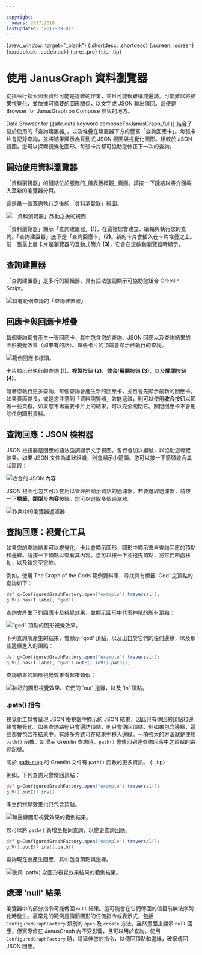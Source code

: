 ```yaml
---

copyright:
  years: 2017,2018
lastupdated: "2017-09-01"
---
```


{:new_window: target="_blank"}
{:shortdesc: .shortdesc}
{:screen: .screen}
{:codeblock: .codeblock}
{:pre: .pre}
{:tip: .tip}

# 使用 JanusGraph 資料瀏覽器

從指令行探索圖形資料可能是複雜的作業，並且可能很難構成遍訪。可能難以將結果視覺化，並依據可摘要的圖形關係，以文字或 JSON 輸出傳回。這便是 Browser for JanusGraph on Compose 參與的地方。

Data Browser for {{site.data.keyword.composeForJanusGraph_full}} 結合了易於使用的「查詢建置器」，以及堆疊在建置器下方的豐富「查詢回應卡」。每張卡片會記錄查詢，並將結果顯示為互動式 JSON 視圖與視覺化圖形。相較於 JSON 視圖，您可以探索視覺化圖形。每張卡片都可協助您修正下一次的查詢。

## 開始使用資料瀏覽器

「資料瀏覽器」的鏈結位於服務的_儀表板概觀_ 頁面。請按一下鏈結以將介面載入至新的瀏覽器分頁。

這是第一個查詢執行之後的「資料瀏覽器」視圖。

![「資料瀏覽器」啟動之後的視圖](./images/databrowser_taggedFullscreenbrowser.png "「資料瀏覽器」啟動之後的視圖，顯示「查詢建置器」、JSON 及視覺形式的查詢輸出，以及指導教學的歡迎訊息。")

「資料瀏覽器」顯示「查詢建置器」**(1)**，在這裡您會建立、編輯與執行您的查詢。「查詢建置器」底下是「查詢回應卡」**(2)**。新的卡片會插入在卡片堆疊之上。前一張最上層卡片是瀏覽器的互動式簡介 **(3)**，它會在您啟動瀏覽器時顯示。

## 查詢建置器

「查詢建置器」是多行的編輯器，具有語法強調顯示可協助您組合 Gremlin Script。

![具有範例查詢的「查詢建置器」](./images/databrowser_taggedquerybuilder.png "具有範例查詢的「查詢建置器」")

## 回應卡與回應卡堆疊

每個查詢都會產生一張回應卡，其中包含您的查詢、JSON 回應以及查詢結果的圖形視覺效果（如果有的話）。每張卡片的頂端會顯示已執行的查詢。

![範例回應卡標頭。](./images/databrowser_querybar.png)

卡片顯示已執行的查詢 **(1)**、**複製**按鈕 **(2)**、**收合**/**展開**按鈕 **(3)**，以及**關閉**按鈕 **(4)**。

隨著您執行更多查詢，每個查詢會產生新的回應卡，並且會先顯示最新的回應卡。如果頁面變長，或是您注意到「資料瀏覽器」效能遞減，則可以使用**收合**按鈕以節省一些頁框。如果您不再需要卡片上的結果，可以完全關閉它。關閉回應卡不會刪除任何圖形資料。

## 查詢回應：JSON 檢視器

JSON 檢視器是回應的語法強調顯示文字視圖。各行會加以編號，以協助您導覽結果。如果 JSON 文件為巢狀組織，則會顯示小箭頭。您可以按一下箭頭收合巢狀區段：

![收合的 JSON 內容](./images/databrowser_queryresponse.png)

JSON 視圖也包含可以套用以管理所顯示資訊的過濾器。若要選取過濾器，請按一下**標籤**、**類型**及**內容**按鈕。您可以選取多個過濾器。

![作業中的瀏覽器過濾器](./images/databrowser_filteractions.png)

## 查詢回應：視覺化工具

如果您的查詢結果可以視覺化，卡片會顯示圖形，圖形中顯示來自查詢回應的頂點和邊緣。請按一下頂點以查看其內容。您可以按一下並拖曳頂點，將它們四處移動，以及鎖定至定位。

例如，使用 The Graph of the Gods 範例資料庫，尋找具有標籤 'God' 之頂點的查詢如下：

```groovy
def g=ConfiguredGraphFactory.open("example").traversal();
g.V().has(T.label, "god");
```

查詢會產生下列回應卡及視覺效果，並顯示圖形中代表神祇的所有頂點：

!["god" 頂點的圖形視覺效果。](./images/databrowser_visualization.png)

下列查詢所產生的結果，會顯示 'god' 頂點，以及出自於它們的任何邊緣，以及那些邊緣進入的頂點：

```groovy
def g=ConfiguredGraphFactory.open("example").traversal();
g.V().has(T.label, "god").outE().inV().path();
```

查詢結果的圖形視覺效果看起來類似：

![神祇的圖形視覺效果、它們的 'out' 邊緣，以及 'in' 頂點。](./images/databrowser_edgesvertices.png)

### .path() 指令

視覺化工具會呈現 JSON 檢視器中顯示的 JSON 結果，因此只有傳回的頂點和邊緣會視覺化。如果查詢路徑只會遍訪頂點，則只會傳回頂點，但如果包含邊緣，這些都會包含在結果中。有許多方式可在結果中移入邊緣。一項強大的方法就是使用 `path()` 函數。新增至 Gremlin 查詢時，`path()` 會傳回到達查詢回應中之頂點的路徑記號。

關於 [path-step](http://tinkerpop.apache.org/docs/current/reference/#path-step) 的 Gremlin 文件有 `path()` 函數的更多資訊。
{: .tip}

例如，下列查詢只會傳回頂點：

```groovy
def g=ConfiguredGraphFactory.open("example").traversal();
g.V().outE().inV()
```

產生的視覺效果也只包含頂點。

![無邊緣圖形視覺效果的範例結果。](./images/databrowser_visualization2.png)

您可以將 `path()` 新增至相同查詢，以變更查詢回應。

```groovy
def g=ConfiguredGraphFactory.open("example").traversal();
g.V().outE().inV().path()
```

查詢現在會產生回應，其中包含頂點與邊緣。

![使用 `.path()` 之圖形視覺效果結果的範例結果。](./images/databrowser_visualization3.png)

## 處理 'null' 結果

瀏覽器中的部分指令可能傳回 `null` 結果。這可能會在它們傳回的值目前無法序列化時發生。最常見的範例是傳回圖形的任何指令或表示式，包括 `ConfiguredGraphFactory` 類別的 `open` 及 `create` 方法。雖然畫面上顯示 `null` 回應，但實際值在 JanusGraph 內不受影響，且可以用於查詢。使用 `ConfiguredGraphFactory` 時，請延伸您的指令，以傳回頂點和邊緣，確保傳回 JSON 回應。
